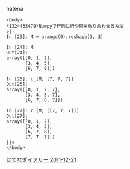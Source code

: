 
hatena

```
<body>
*1324433479*Numpyで行列に行や列を貼り合わせる方法
>||
In [23]: M = arange(9).reshape(3, 3)

In [24]: M
Out[24]: 
array([[0, 1, 2],
       [3, 4, 5],
       [6, 7, 8]])

In [25]: c_[M, [7, 7, 7]]
Out[25]: 
array([[0, 1, 2, 7],
       [3, 4, 5, 7],
       [6, 7, 8, 7]])

In [27]: r_[M, [[7, 7, 7]]]
Out[27]: 
array([[0, 1, 2],
       [3, 4, 5],
       [6, 7, 8],
       [7, 7, 7]])
||<
</body>
```


[はてなダイアリー 2011-12-21](https://nishiohirokazu.hatenadiary.org/archive/2011/12/21)